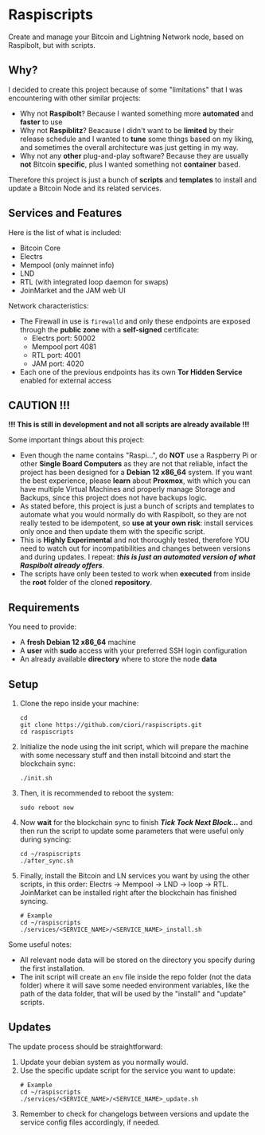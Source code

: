 # Raspiscripts

Create and manage your Bitcoin and Lightning Network node, based on Raspibolt, but with scripts.

## Why?

I decided to create this project because of some "limitations" that I was encountering with other similar projects:
- Why not **Raspibolt**? Because I wanted something more **automated** and **faster** to use
- Why not **Raspiblitz**? Beacause I didn't want to be **limited** by their release schedule and I wanted to **tune** some things based on my liking, and sometimes the overall architecture was just getting in my way.
- Why not any **other** plug-and-play software? Because they are usually **not** Bitcoin **specific**, plus I wanted something not **container** based.

Therefore this project is just a bunch of **scripts** and **templates** to install and update a Bitcoin Node and its related services.

## Services and Features

Here is the list of what is included:
- Bitcoin Core
- Electrs
- Mempool (only mainnet info)
- LND
- RTL (with integrated loop daemon for swaps)
- JoinMarket and the JAM web UI

Network characteristics:
- The Firewall in use is `firewalld` and only these endpoints are exposed through the **public zone** with a **self-signed** certificate:
    - Electrs port: 50002
    - Mempool port 4081
    - RTL port: 4001
    - JAM port: 4020
- Each one of the previous endpoints has its own **Tor Hidden Service** enabled for external access

## CAUTION !!!

**!!! This is still in development and not all scripts are already available !!!**

Some important things about this project:
- Even though the name contains "Raspi...", do **NOT** use a Raspberry Pi or other **Single Board Computers** as they are not that reliable, infact the project has been designed for a **Debian 12 x86_64** system. If you want the best experience, please **learn** about **Proxmox**, with which you can have multiple Virtual Machines and properly manage Storage and Backups, since this project does not have backups logic.
- As stated before, this project is just a bunch of scripts and templates to automate what you would normally do with Raspibolt, so they are not really tested to be idempotent, so **use at your own risk**: install services only once and then update them with the specific script.
- This is **Highly Experimental** and not thoroughly tested, therefore YOU need to watch out for incompatibilities and changes between versions and during updates. I repeat: ***this is just an automated version of what Raspibolt already offers***.
- The scripts have only been tested to work when **executed** from inside the **root** folder of the cloned **repository**.

## Requirements

You need to provide:
- A **fresh Debian 12 x86_64** machine
- A **user** with **sudo** access with your preferred SSH login configuration
- An already available **directory** where to store the node **data**

## Setup

1. Clone the repo inside your machine:
    ```
    cd
    git clone https://github.com/ciori/raspiscripts.git
    cd raspiscripts
    ```
2. Initialize the node using the init script, which will prepare the machine with some necessary stuff and then install bitcoind and start the blockchain sync:
    ```
    ./init.sh
    ```
3. Then, it is recommended to reboot the system:
    ```
    sudo reboot now
    ```
4. Now **wait** for the blockchain sync to finish ***Tick Tock Next Block...*** and then run the script to update some parameters that were useful only during syncing:
    ```
    cd ~/raspiscripts
    ./after_sync.sh
    ```
5. Finally, install the Bitcoin and LN services you want by using the other scripts, in this order: Electrs -> Mempool -> LND -> loop -> RTL. JoinMarket can be installed right after the blockchain has finished syncing.
    ```
    # Example
    cd ~/raspiscripts
    ./services/<SERVICE_NAME>/<SERVICE_NAME>_install.sh
    ```

Some useful notes:
- All relevant node data will be stored on the directory you specify during the first installation.
- The init script will create an `env` file inside the repo folder (not the data folder) where it will save some needed environment variables, like the path of the data folder, that will be used by the "install" and "update" scripts.

## Updates

The update process should be straightforward:
1. Update your debian system as you normally would.
2. Use the specific update script for the service you want to update:
    ```
    # Example
    cd ~/raspiscripts
    ./services/<SERVICE_NAME>/<SERVICE_NAME>_update.sh
    ```
3. Remember to check for changelogs between versions and update the service config files accordingly, if needed.
